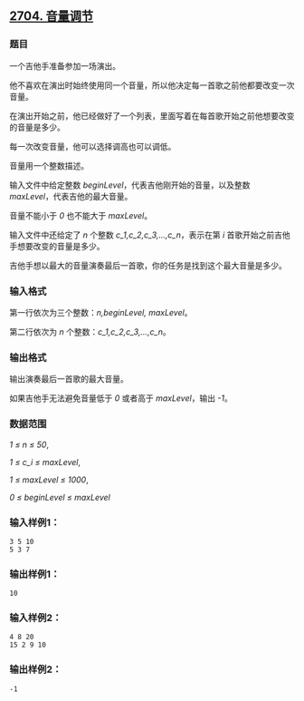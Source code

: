 ## [2704. 音量调节](https://www.acwing.com/problem/content/2706/)

### 题目

一个吉他手准备参加一场演出。

他不喜欢在演出时始终使用同一个音量，所以他决定每一首歌之前他都要改变一次音量。

在演出开始之前，他已经做好了一个列表，里面写着在每首歌开始之前他想要改变的音量是多少。

每一次改变音量，他可以选择调高也可以调低。

音量用一个整数描述。

输入文件中给定整数 *beginLevel*，代表吉他刚开始的音量，以及整数 *maxLevel*，代表吉他的最大音量。

音量不能小于 *0* 也不能大于 *maxLevel*。

输入文件中还给定了 *n* 个整数 *c_1,c_2,c_3,…,c_n*，表示在第 *i* 首歌开始之前吉他手想要改变的音量是多少。

吉他手想以最大的音量演奏最后一首歌，你的任务是找到这个最大音量是多少。

### 输入格式

第一行依次为三个整数：*n,beginLevel, maxLevel*。

第二行依次为 *n* 个整数：*c_1,c_2,c_3,…,c_n*。

### 输出格式

输出演奏最后一首歌的最大音量。

如果吉他手无法避免音量低于 *0* 或者高于 *maxLevel*，输出 *-1*。

### 数据范围

*1 ≤ n ≤ 50*,

*1 ≤ c_i ≤ maxLevel*,

*1 ≤ maxLevel ≤ 1000*,

*0 ≤ beginLevel ≤ maxLevel*

### 输入样例1：

```
3 5 10
5 3 7
```

### 输出样例1：

```
10
```

### 输入样例2：

```
4 8 20
15 2 9 10
```

### 输出样例2：

```
-1
```
